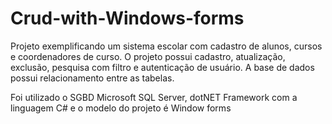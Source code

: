 # Crud-with-Windows-forms

Projeto exemplificando um sistema escolar com cadastro de alunos, cursos e coordenadores de curso.
O projeto possui cadastro, atualização, exclusão, pesquisa com filtro e autenticação de usuário. A base de dados possui relacionamento entre as tabelas.

Foi utilizado o  SGBD Microsoft SQL Server, dotNET Framework com a linguagem C# e o modelo do projeto é Window forms
